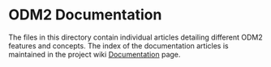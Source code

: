 ODM2 Documentation 
==================

The files in this directory contain individual articles detailing different ODM2 features and concepts.  The index of the documentation articles is maintained in the project wiki [Documentation](https://github.com/UCHIC/ODM2/wiki/Documentation) page.
